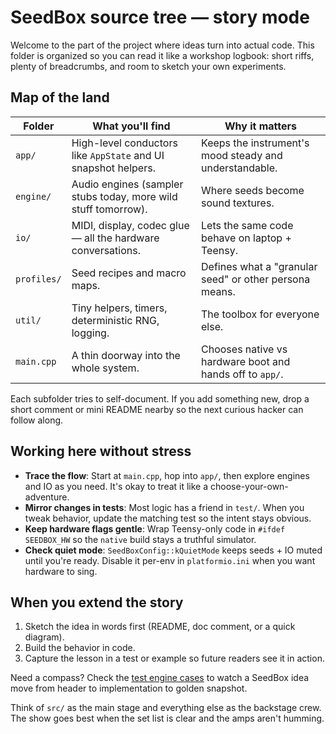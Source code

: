 # SeedBox source tree — story mode

Welcome to the part of the project where ideas turn into actual code. This
folder is organized so you can read it like a workshop logbook: short riffs,
plenty of breadcrumbs, and room to sketch your own experiments.

## Map of the land

| Folder | What you'll find | Why it matters |
| --- | --- | --- |
| `app/` | High-level conductors like `AppState` and UI snapshot helpers. | Keeps the instrument's mood steady and understandable. |
| `engine/` | Audio engines (sampler stubs today, more wild stuff tomorrow). | Where seeds become sound textures. |
| `io/` | MIDI, display, codec glue — all the hardware conversations. | Lets the same code behave on laptop + Teensy. |
| `profiles/` | Seed recipes and macro maps. | Defines what a "granular seed" or other persona means. |
| `util/` | Tiny helpers, timers, deterministic RNG, logging. | The toolbox for everyone else. |
| `main.cpp` | A thin doorway into the whole system. | Chooses native vs hardware boot and hands off to `app/`. |

Each subfolder tries to self-document. If you add something new, drop a short
comment or mini README nearby so the next curious hacker can follow along.

## Working here without stress

- **Trace the flow**: Start at `main.cpp`, hop into `app/`, then explore engines
  and IO as you need. It's okay to treat it like a choose-your-own-adventure.
- **Mirror changes in tests**: Most logic has a friend in `test/`. When you tweak
  behavior, update the matching test so the intent stays obvious.
- **Keep hardware flags gentle**: Wrap Teensy-only code in `#ifdef SEEDBOX_HW`
  so the `native` build stays a truthful simulator.
- **Check quiet mode**: `SeedBoxConfig::kQuietMode` keeps seeds + IO muted until
  you're ready. Disable it per-env in `platformio.ini` when you want hardware to
  sing.

## When you extend the story

1. Sketch the idea in words first (README, doc comment, or a quick diagram).
2. Build the behavior in code.
3. Capture the lesson in a test or example so future readers see it in action.

Need a compass? Check the [test engine cases](../test/test_engine) to watch a
SeedBox idea move from header to implementation to golden snapshot.

Think of `src/` as the main stage and everything else as the backstage crew. The
show goes best when the set list is clear and the amps aren't humming.
